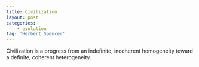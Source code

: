 ```yaml
---
title: Civilization
layout: post
categories:
    - evolution
tag: 'Herbert Spencer'
---
```


Civilization is a progress from an indefinite, incoherent homogeneity toward a definite, coherent heterogeneity.